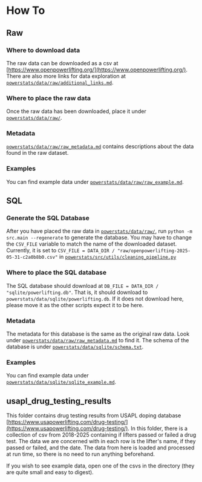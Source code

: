 # How To

## Raw

### Where to download data

The raw data can be downloaded as a csv at [https://www.openpowerlifting.org/](https://www.openpowerlifting.org/). There are also more links for data exploration at [`powerstats/data/raw/additional_links.md`](raw/additional_links.md).

### Where to place the raw data

Once the raw data has been downloaded, place it under [`powerstats/data/raw/`](raw/).

### Metadata

[`powerstats/data/raw/raw_metadata.md`](raw/raw_metadata.md) contains descriptions about the data found in the raw dataset.

### Examples

You can find example data under [`powerstats/data/raw/raw_example.md`](raw/raw_example.md).

## SQL

### Generate the SQL Database

After you have placed the raw data in [`powerstats/data/raw/`](raw/), run `python -m src.main --regenerate` to generate the database. You may have to change the `CSV_FILE` variable to match the name of the downloaded dataset. Currently, it is set to
`CSV_FILE = DATA_DIR / "raw/openpowerlifting-2025-05-31-c2a0b8b0.csv"` in [`powerstats/src/utils/cleaning_pipeline.py`](../src/utils/cleaning_pipeline.py)

### Where to place the SQL database

The SQL database should download at
`DB_FILE = DATA_DIR / "sqlite/powerlifting.db"`. That is, it should download to `powerstats/data/sqlite/powerlifting.db`.
If it does not download here, please move it as the other scripts expect it to be here.

### Metadata

The metadata for this database is the same as the original raw data. Look under [`powerstats/data/raw/raw_metadata.md`](raw/raw_metadata.md) to find it. The schema of the database is under [`powerstats/data/sqlite/schema.txt`](sqlite/schema.txt).

### Examples

You can find example data under [`powerstats/data/sqlite/sqlite_example.md`](sqlite/sqlite_example.md).

## usapl_drug_testing_results

This folder contains drug testing results from USAPL doping database [https://www.usapowerlifting.com/drug-testing/](https://www.usapowerlifting.com/drug-testing/).
In this folder, there is a collection of csv from 2018-2025 containing if lifters passed or failed a drug test. The data we are concerned with in each row is the lifter's name, if they passed or failed, and the date. The data from here is loaded and processed at run time, so there is no need to run anything beforehand.

If you wish to see example data, open one of the csvs in the directory (they are quite small and easy to digest).
